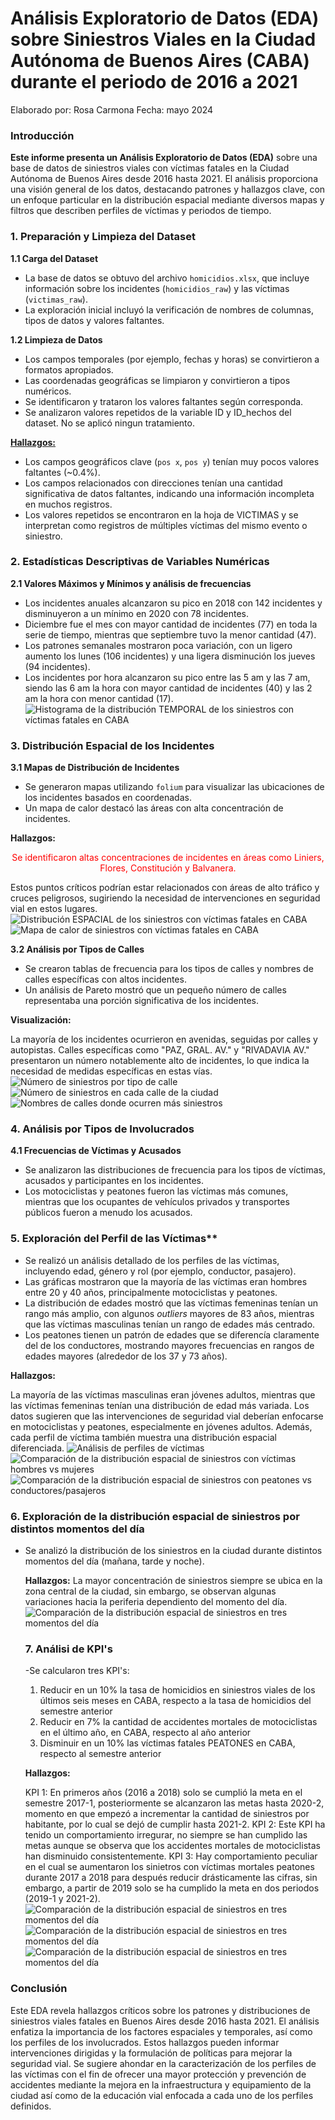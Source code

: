 # Análisis Exploratorio de Datos (EDA) sobre Siniestros Viales en la Ciudad Autónoma de Buenos Aires (CABA) durante el periodo de 2016 a 2021
Elaborado por: Rosa Carmona
Fecha: mayo 2024

### Introducción

**Este informe presenta un Análisis Exploratorio de Datos (EDA)** sobre una base de datos de siniestros viales con víctimas fatales en la Ciudad Autónoma de Buenos Aires desde 2016 hasta 2021. El análisis proporciona una visión general de los datos, destacando patrones y hallazgos clave, con un enfoque particular en la distribución espacial mediante diversos mapas y filtros que describen perfiles de víctimas y periodos de tiempo. 

### 1. Preparación y Limpieza del Dataset

**1.1 Carga del Dataset**

- La base de datos se obtuvo del archivo `homicidios.xlsx`, que incluye información sobre los incidentes (`homicidios_raw`) y las víctimas (`victimas_raw`).
- La exploración inicial incluyó la verificación de nombres de columnas, tipos de datos y valores faltantes.

**1.2 Limpieza de Datos**

- Los campos temporales (por ejemplo, fechas y horas) se convirtieron a formatos apropiados.
- Las coordenadas geográficas se limpiaron y convirtieron a tipos numéricos.
- Se identificaron y trataron los valores faltantes según corresponda.
- Se analizaron valores repetidos de la variable ID y ID_hechos del dataset. No se aplicó ningun tratamiento.

<u>**Hallazgos:**</u>

- Los campos geográficos clave (`pos x`, `pos y`) tenían muy pocos valores faltantes (~0.4%).
- Los campos relacionados con direcciones tenían una cantidad significativa de datos faltantes, indicando una información incompleta en muchos registros.
- Los valores repetidos se encontraron en la hoja de VICTIMAS y se interpretan como registros de múltiples víctimas del mismo evento o siniestro.

### 2. Estadísticas Descriptivas de Variables Numéricas

**2.1 Valores Máximos y Mínimos y análisis de frecuencias**

- Los incidentes anuales alcanzaron su pico en 2018 con 142 incidentes y disminuyeron a un mínimo en 2020 con 78 incidentes.
- Diciembre fue el mes con mayor cantidad de incidentes (77) en toda la serie de tiempo, mientras que septiembre tuvo la menor cantidad (47).
- Los patrones semanales mostraron poca variación, con un ligero aumento los lunes (106 incidentes) y una ligera disminución los jueves (94 incidentes).
- Los incidentes por hora alcanzaron su pico entre las 5 am y las 7 am, siendo las 6 am la hora con mayor cantidad de incidentes (40) y las 2 am la hora con menor cantidad (17).
![Histograma de la distribución TEMPORAL de los siniestros con víctimas fatales en CABA](Histograma_Distribucion_temporal_siniestros.png)


### 3. Distribución Espacial de los Incidentes

**3.1 Mapas de Distribución de Incidentes**

- Se generaron mapas utilizando `folium` para visualizar las ubicaciones de los incidentes basados en coordenadas.
- Un mapa de calor destacó las áreas con alta concentración de incidentes.

**Hallazgos:**

<div style="text-align:center">
    <span style="color:red">Se identificaron altas concentraciones de incidentes en áreas como Liniers, Flores, Constitución y Balvanera.</span>
</div>

Estos puntos críticos podrían estar relacionados con áreas de alto tráfico y cruces peligrosos, sugiriendo la necesidad de intervenciones en seguridad vial en estos lugares.
![Distribución ESPACIAL de los siniestros con víctimas fatales en CABA](Mapa_Distribucion_Espacial_General.gif)
![Mapa de calor de siniestros con víctimas fatales en CABA](Mapa_Heatmap_General.gif)

**3.2 Análisis por Tipos de Calles**

- Se crearon tablas de frecuencia para los tipos de calles y nombres de calles específicas con altos incidentes.
- Un análisis de Pareto mostró que un pequeño número de calles representaba una porción significativa de los incidentes.

**Visualización:**

La mayoría de los incidentes ocurrieron en avenidas, seguidas por calles y autopistas. Calles específicas como "PAZ, GRAL. AV." y "RIVADAVIA AV." presentaron un número notablemente alto de incidentes, lo que indica la necesidad de medidas específicas en estas vías.
![Número de siniestros por tipo de calle](Histograma_Tipos_calles.png)
![Número de siniestros en cada calle de la ciudad](Histograma_Top20_Calles.png)
![Nombres de calles donde ocurren más siniestros](Nube_palabras_calles.png)

### 4. Análisis por Tipos de Involucrados

**4.1 Frecuencias de Víctimas y Acusados**

- Se analizaron las distribuciones de frecuencia para los tipos de víctimas, acusados y participantes en los incidentes.
- Los motociclistas y peatones fueron las víctimas más comunes, mientras que los ocupantes de vehículos privados y transportes públicos fueron a menudo los acusados.

### 5. Exploración del Perfil de las Víctimas**

- Se realizó un análisis detallado de los perfiles de las víctimas, incluyendo edad, género y rol (por ejemplo, conductor, pasajero).
- Las gráficas mostraron que la mayoría de las víctimas eran hombres entre 20 y 40 años, principalmente motociclistas y peatones.
- La distribución de edades mostró que las víctimas femeninas tenían un rango más amplio, con algunos *outliers* mayores de 83 años, mientras que las víctimas masculinas tenían un rango de edades más centrado.
- Los peatones tienen un patrón de edades que se diferencía claramente del de los conductores, mostrando mayores frecuencias en rangos de edades mayores (alrededor de los 37 y 73 años).

**Hallazgos:**

La mayoría de las víctimas masculinas eran jóvenes adultos, mientras que las víctimas femeninas tenían una distribución de edad más variada. Los datos sugieren que las intervenciones de seguridad vial deberían enfocarse en motociclistas y peatones, especialmente en jóvenes adultos. Además, cada perfil de víctima también muestra una distribución espacial diferenciada.
![Análisis de perfiles de víctimas](Hist_BoxPlot_Perfil_Victimas.png)
![Comparación de la distribución espacial de siniestros con víctimas hombres vs mujeres](Distribucion_epacial_HombresMujeres.png)
![Comparación de la distribución espacial de siniestros con peatones vs conductores/pasajeros](Distribucion_epacial_PeatonesConductores.png)

### 6. Exploración de la distribución espacial de siniestros por distintos momentos del día

- Se analizó la distribución de los siniestros en la ciudad durante distintos momentos del día (mañana, tarde y noche).

  **Hallazgos:**
  La mayor concentración de siniestros siempre se ubica en la zona central de la ciudad, sin embargo, se observan algunas variaciones hacia la periferia dependiento del momento del día.
  ![Comparación de la distribución espacial de siniestros en tres momentos del día](Distribucion_espacial_Horas.png)

  ### 7. Análisi de KPI's

  -Se calcularon tres KPI's:
  1. Reducir en un 10% la tasa de homicidios en siniestros viales de los últimos seis meses en CABA, respecto a la tasa de homicidios del semestre anterior
  2. Reducir en 7% la cantidad de accidentes mortales de motociclistas en el último año, en CABA, respecto al año anterior
  3. Disminuir en un 10% las víctimas fatales PEATONES en CABA, respecto al semestre anterior

  **Hallazgos:**

  KPI 1: En primeros años (2016 a 2018) solo se cumplió la meta en el semestre 2017-1, posteriormente se alcanzaron las metas hasta 2020-2, momento en que empezó a incrementar la cantidad de siniestros por habitante, por lo cual se dejó de cumplir hasta 2021-2.
  KPI 2: Este KPI ha tenido un comportamiento irregurar, no siempre se han cumplido las metas aunque se observa que los accidentes mortales de motociclistas han disminuido consistentemente.
  KPI 3: Hay comportamiento peculiar en el cual se aumentaron los sinietros con víctimas mortales peatones durante 2017 a 2018 para después reducir drásticamente las cifras, sin embargo, a partir de 2019 solo se ha cumplido la meta en dos periodos (2019-1 y 2021-2).
  ![Comparación de la distribución espacial de siniestros en tres momentos del día](KPI01_Homicidios_visualizacion.png)
  ![Comparación de la distribución espacial de siniestros en tres momentos del día](KPI02_Motociclistas_visualizacion.png)
  ![Comparación de la distribución espacial de siniestros en tres momentos del día](KPI03_Peatones_visualizacion.png)
  
### Conclusión

Este EDA revela hallazgos críticos sobre los patrones y distribuciones de siniestros viales fatales en Buenos Aires desde 2016 hasta 2021. El análisis enfatiza la importancia de los factores espaciales y temporales, así como los perfiles de los involucrados. Estos hallazgos pueden informar intervenciones dirigidas y la formulación de políticas para mejorar la seguridad vial. Se sugiere ahondar en la caracterización de los perfiles de las víctimas con el fin de ofrecer una mayor protección y prevención de accidentes mediante la mejora en la infraestructura y equipamiento de la ciudad así como de la educación vial enfocada a cada uno de los perfiles definidos.
